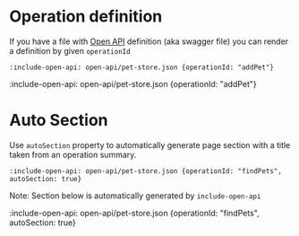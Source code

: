 # Operation definition

If you have a file with [Open API](https://github.com/OAI/OpenAPI-Specification/blob/master/README.md)
definition (aka swagger file) you can render a definition by given `operationId`

    :include-open-api: open-api/pet-store.json {operationId: "addPet"}
    
:include-open-api: open-api/pet-store.json {operationId: "addPet"}

# Auto Section

Use `autoSection` property to automatically generate page section with a title taken from an operation summary.

    :include-open-api: open-api/pet-store.json {operationId: "findPets", autoSection: true}
    
Note: Section below is automatically generated by `include-open-api` 
    
:include-open-api: open-api/pet-store.json {operationId: "findPets", autoSection: true}

